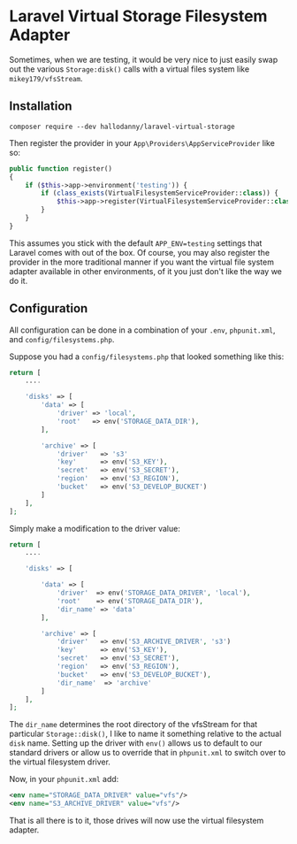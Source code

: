 # Laravel Virtual Storage Filesystem Adapter
Sometimes, when we are testing, it would be very nice to just easily swap out the various `Storage:disk()` calls with a
virtual files system like `mikey179/vfsStream`.

## Installation

```
composer require --dev hallodanny/laravel-virtual-storage
```
Then register the provider in your `App\Providers\AppServiceProvider` like so:
```php
public function register()
{
    if ($this->app->environment('testing')) {
        if (class_exists(VirtualFilesystemServiceProvider::class)) {
            $this->app->register(VirtualFilesystemServiceProvider::class);
        }
    }
}
```
This assumes you stick with the default `APP_ENV=testing` settings that Laravel comes with out of the box. Of course,
you may also register the provider in the more traditional manner if you want the virtual file system adapter available
in other environments, of it you just don't like the way we do it.

## Configuration
All configuration can be done in a combination of your `.env`, `phpunit.xml`, and `config/filesystems.php`.

Suppose you had a `config/filesystems.php` that looked something like this:

```php
return [
    ....

    'disks' => [
        'data' => [
            'driver' => 'local',
            'root'   => env('STORAGE_DATA_DIR'),
        ],

        'archive' => [
            'driver'   => 's3'
            'key'      => env('S3_KEY'),
            'secret'   => env('S3_SECRET'),
            'region'   => env('S3_REGION'),
            'bucket'   => env('S3_DEVELOP_BUCKET')
        ]
    ],
];
```
Simply make a modification to the driver value:
```php
return [
    ....

    'disks' => [

        'data' => [
            'driver'  => env('STORAGE_DATA_DRIVER', 'local'),
            'root'    => env('STORAGE_DATA_DIR'),
            'dir_name' => 'data'
        ],

        'archive' => [
            'driver'   => env('S3_ARCHIVE_DRIVER', 's3')
            'key'      => env('S3_KEY'),
            'secret'   => env('S3_SECRET'),
            'region'   => env('S3_REGION'),
            'bucket'   => env('S3_DEVELOP_BUCKET'),
            'dir_name'  => 'archive'
        ]
    ],
];

```
The `dir_name` determines the root directory of the vfsStream for that particular `Storage::disk()`, I like to name it
something relative to the actual `disk` name. Setting up the driver with `env()` allows us to default to our standard drivers
or allow us to override that in `phpunit.xml` to switch over to the virtual filesystem driver.

Now, in your `phpunit.xml` add:

```xml
<env name="STORAGE_DATA_DRIVER" value="vfs"/>
<env name="S3_ARCHIVE_DRIVER" value="vfs"/>
```
That is all there is to it, those drives will now use the virtual filesystem adapter.

